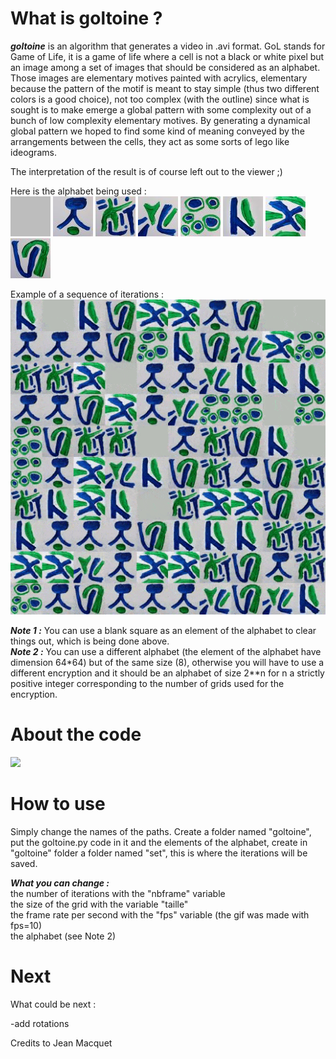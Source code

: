 # What is goltoine ?

***goltoine*** is an algorithm that generates a video in .avi format. GoL stands for Game of Life, it is a game of life where a cell is not a black or white pixel but an image among a set of images that should be considered as an alphabet. Those images are elementary motives painted with acrylics, elementary because the pattern of the motif is meant to stay simple (thus two different colors is a good choice), not too complex (with the outline) since what is sought is to make emerge a global pattern with some complexity out of a bunch of low complexity elementary motives. By generating a dynamical global pattern we hoped to find some kind of meaning conveyed by the arrangements between the cells, they act as some sorts of lego like ideograms.

The interpretation of the result is of course left out to the viewer ;)

Here is the alphabet being used : <br />
![alt text](https://github.com/antoineszatkownik/goltoine/blob/main/data/img1_bis.jpg)
![alt text](https://github.com/antoineszatkownik/goltoine/blob/main/data/img2_bis.jpg)
![alt text](https://github.com/antoineszatkownik/goltoine/blob/main/data/img3_bis.jpg)
![alt text](https://github.com/antoineszatkownik/goltoine/blob/main/data/img4_bis.jpg)
![alt text](https://github.com/antoineszatkownik/goltoine/blob/main/data/img5_bis.jpg)
![alt text](https://github.com/antoineszatkownik/goltoine/blob/main/data/img6_bis.jpg)
![alt text](https://github.com/antoineszatkownik/goltoine/blob/main/data/img7_bis.jpg)
![alt text](https://github.com/antoineszatkownik/goltoine/blob/main/data/img8_bis.jpg)

Example of a sequence of iterations : <br />
![alt text](https://github.com/antoineszatkownik/goltoine/blob/main/data/goltoinevid%20(3).gif)

***Note 1 :*** You can use a blank square as an element of the alphabet to clear things out, which is being done above. <br />
***Note 2 :*** You can use a different alphabet (the element of the alphabet have dimension 64*64) but of the same size (8), otherwise you will have to use a different encryption and it should be an alphabet of size 2**n for n a strictly positive integer corresponding to the number of grids used for the encryption.

# About the code

<img src="https://render.githubusercontent.com/render/math?math=\sum_{k \in {1,...,n} a_k*2**(k-1)">

# How to use

Simply change the names of the paths.
Create a folder named "goltoine", put the goltoine.py code in it and the elements of the alphabet, create in "goltoine" folder a folder named "set", this is where the iterations will be saved.

***What you can change :*** <br />
the number of iterations with the "nbframe" variable <br />
the size of the grid with the variable "taille" <br />
the frame rate per second with the "fps" variable (the gif was made with fps=10) <br />
the alphabet (see Note 2)

# Next

What could be next :

-add rotations 

Credits to Jean Macquet
